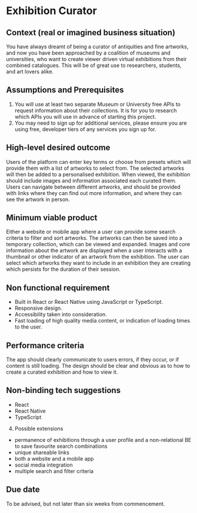 # Exhibition Curator

## Context (real or imagined business situation)

You have always dreamt of being a curator of antiquities and fine artworks, and now you have been approached by a coalition of museums and universities, who want to create viewer driven virtual exhibitions from their combined catalogues. This will be of great use to researchers, students, and art lovers alike. 

## Assumptions and Prerequisites

1. You will use at least two separate Museum or University free APIs to request information about their collections. It is for you to research which APIs you will use in advance of starting this project.
2. You may need to sign up for additional services, please ensure you are using free, developer tiers of any services you sign up for. 

## High-level desired outcome

Users of the platform can enter key terms or choose from presets which will provide them with a list of artworks to select from. The selected artworks will then be added to a personalised exhibition. When viewed, the exhibition should include images and information associated each curated them. Users can navigate between different artworks, and should be provided with links where they can find out more information, and where they can see the artwork in person. 

## Minimum viable product

Either a website or mobile app where a user can provide some search criteria to filter and sort artworks. The artworks can then be saved into a temporary collection, which can be viewed and expanded. Images and core information about the artwork are displayed when a user interacts with a thumbnail or other indicator of an artwork from the exhibition. The user can select which artworks they want to include in an exhibition they are creating which persists for the duration of their session.

## Non functional requirement

- Built in React or React Native using JavaScript or TypeScript. 
- Responsive design.
- Accessibility taken into consideration.
- Fast loading of high quality media content, or indication of loading times to the user. 

## Performance criteria

The app should clearly communicate to users errors, if they occur, or if content is still loading. The design should be clear and obvious as to how to create a curated exhibition and how to view it.  

## Non-binding tech suggestions

- React 
- React Native
- TypeScript

4. Possible extensions

- permanence of exhibitions through a user profile and a non-relational BE to save favourite search combinations
- unique shareable links 
- both a website and a mobile app
- social media integration
- multiple search and filter criteria 

## Due date

To be advised, but not later than six weeks from commencement.